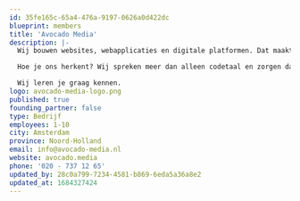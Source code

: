 ```yaml
---
id: 35fe165c-65a4-476a-9197-0626a0d422dc
blueprint: members
title: 'Avocado Media'
description: |-
  Wij bouwen websites, webapplicaties en digitale platformen. Dat maakt ons een Digital Agency. Maar bovenal zijn wij een hecht en compact team van designers en developers met een groot hart voor ons vak. Aanpakkers die alles op alles zetten om jou verder te helpen. Wij ontdekken en benutten digitale kansen voor opdrachtgevers uit het onderwijs, de zorg en cultuursector.

  Hoe je ons herkent? Wij spreken meer dan alleen codetaal en zorgen dat iedereen snapt wat wij bouwen. Juist als het technisch wat ingewikkeld lijkt. Onze flexibiliteit zorgt ervoor dat wij onze projecten tussentijds kunnen bijsturen in de goede richting.

  Wij leren je graag kennen.
logo: avocado-media-logo.png
published: true
founding_partner: false
type: Bedrijf
employees: 1-10
city: Amsterdam
province: Noord-Holland
email: info@avocado-media.nl
website: avocado.media
phone: '020 - 737 12 65'
updated_by: 28c0a799-7234-4581-b869-6eda5a36a8e2
updated_at: 1684327424
---
```

